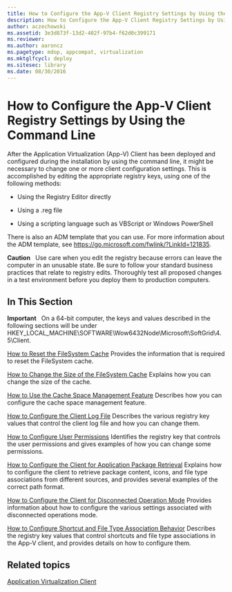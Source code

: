 ```yaml
---
title: How to Configure the App-V Client Registry Settings by Using the Command Line
description: How to Configure the App-V Client Registry Settings by Using the Command Line
author: aczechowski
ms.assetid: 3e3d873f-13d2-402f-97b4-f62d0c399171
ms.reviewer:
ms.author: aaroncz
ms.pagetype: mdop, appcompat, virtualization
ms.mktglfcycl: deploy
ms.sitesec: library
ms.date: 08/30/2016
---
```



# How to Configure the App-V Client Registry Settings by Using the Command Line


After the Application Virtualization (App-V) Client has been deployed and configured during the installation by using the command line, it might be necessary to change one or more client configuration settings. This is accomplished by editing the appropriate registry keys, using one of the following methods:

-   Using the Registry Editor directly

-   Using a .reg file

-   Using a scripting language such as VBScript or Windows PowerShell

There is also an ADM template that you can use. For more information about the ADM template, see <https://go.microsoft.com/fwlink/?LinkId=121835>.

**Caution**  
Use care when you edit the registry because errors can leave the computer in an unusable state. Be sure to follow your standard business practices that relate to registry edits. Thoroughly test all proposed changes in a test environment before you deploy them to production computers.



## In This Section


**Important**  
On a 64-bit computer, the keys and values described in the following sections will be under HKEY\_LOCAL\_MACHINE\\SOFTWARE\\Wow6432Node\\Microsoft\\SoftGrid\\4.5\\Client.



<a href="" id="how-to-reset-the-filesystem-cache"></a>[How to Reset the FileSystem Cache](how-to-reset-the-filesystem-cache.md)
Provides the information that is required to reset the FileSystem cache.

<a href="" id="how-to-change-the-size-of-the-filesystem-cache"></a>[How to Change the Size of the FileSystem Cache](how-to-change-the-size-of-the-filesystem-cache.md)
Explains how you can change the size of the cache.

<a href="" id="how-to-use-the-cache-space-management-feature"></a>[How to Use the Cache Space Management Feature](how-to-use-the-cache-space-management-feature.md)
Describes how you can configure the cache space management feature.

<a href="" id="how-to-configure-the-client-log-file"></a>[How to Configure the Client Log File](how-to-configure-the-client-log-file.md)
Describes the various registry key values that control the client log file and how you can change them.

<a href="" id="how-to-configure-user-permissions"></a>[How to Configure User Permissions](how-to-configure-user-permissions.md)
Identifies the registry key that controls the user permissions and gives examples of how you can change some permissions.

<a href="" id="how-to-configure-the-client-for-application-package-retrieval"></a>[How to Configure the Client for Application Package Retrieval](how-to-configure-the-client-for-application-package-retrieval.md)
Explains how to configure the client to retrieve package content, icons, and file type associations from different sources, and provides several examples of the correct path format.

<a href="" id="how-to-configure-the-client-for-disconnected-operation-mode"></a>[How to Configure the Client for Disconnected Operation Mode](how-to-configure-the-client-for-disconnected-operation-mode.md)
Provides information about how to configure the various settings associated with disconnected operations mode.

<a href="" id="how-to-configure-shortcut-and-file-type-association-behavior"></a>[How to Configure Shortcut and File Type Association Behavior](how-to-configure-shortcut-and-file-type-association-behavior-46-only.md)
Describes the registry key values that control shortcuts and file type associations in the App-V client, and provides details on how to configure them.

## Related topics


[Application Virtualization Client](application-virtualization-client.md)










